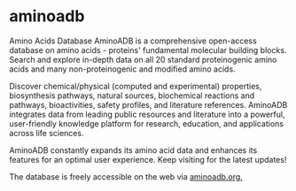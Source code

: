 # aminoadb

Amino Acids Database
AminoADB is a comprehensive open-access database on amino acids - proteins' fundamental molecular building blocks. Search and explore in-depth data on all 20 standard proteinogenic amino acids and many non-proteinogenic and modified amino acids.

Discover chemical/physical (computed and experimental) properties, biosynthesis pathways, natural sources, biochemical reactions and pathways, bioactivities, safety profiles, and literature references. AminoADB integrates data from leading public resources and literature into a powerful, user-friendly knowledge platform for research, education, and applications across life sciences.

AminoADB constantly expands its amino acid data and enhances its features for an optimal user experience. Keep visiting for the latest updates!

The database is freely accessible on the web via [aminoadb.org.](https://aminoadb.org/)
